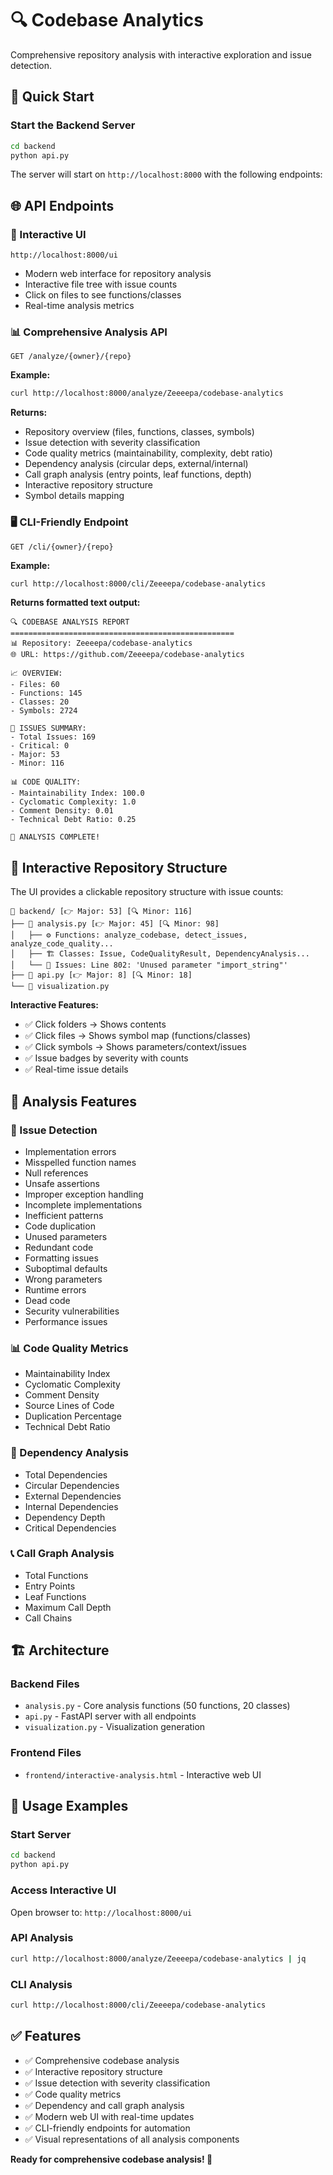 # 🔍 Codebase Analytics

Comprehensive repository analysis with interactive exploration and issue detection.

## 🚀 Quick Start

### Start the Backend Server
```bash
cd backend
python api.py
```

The server will start on `http://localhost:8000` with the following endpoints:

## 🌐 API Endpoints

### 🎨 Interactive UI
```
http://localhost:8000/ui
```
- Modern web interface for repository analysis
- Interactive file tree with issue counts
- Click on files to see functions/classes
- Real-time analysis metrics

### 📊 Comprehensive Analysis API
```
GET /analyze/{owner}/{repo}
```
**Example:**
```bash
curl http://localhost:8000/analyze/Zeeeepa/codebase-analytics
```

**Returns:**
- Repository overview (files, functions, classes, symbols)
- Issue detection with severity classification
- Code quality metrics (maintainability, complexity, debt ratio)
- Dependency analysis (circular deps, external/internal)
- Call graph analysis (entry points, leaf functions, depth)
- Interactive repository structure
- Symbol details mapping

### 🖥️ CLI-Friendly Endpoint
```
GET /cli/{owner}/{repo}
```
**Example:**
```bash
curl http://localhost:8000/cli/Zeeeepa/codebase-analytics
```

**Returns formatted text output:**
```
🔍 CODEBASE ANALYSIS REPORT
==================================================
📊 Repository: Zeeeepa/codebase-analytics
🌐 URL: https://github.com/Zeeeepa/codebase-analytics

📈 OVERVIEW:
- Files: 60
- Functions: 145
- Classes: 20
- Symbols: 2724

🚨 ISSUES SUMMARY:
- Total Issues: 169
- Critical: 0
- Major: 53
- Minor: 116

📊 CODE QUALITY:
- Maintainability Index: 100.0
- Cyclomatic Complexity: 1.0
- Comment Density: 0.01
- Technical Debt Ratio: 0.25

🎯 ANALYSIS COMPLETE!
```

## 📂 Interactive Repository Structure

The UI provides a clickable repository structure with issue counts:

```
📁 backend/ [👉 Major: 53] [🔍 Minor: 116]
├── 📄 analysis.py [👉 Major: 45] [🔍 Minor: 98]
│   ├── ⚙️ Functions: analyze_codebase, detect_issues, analyze_code_quality...
│   ├── 🏗️ Classes: Issue, CodeQualityResult, DependencyAnalysis...
│   └── 🚨 Issues: Line 802: 'Unused parameter "import_string"'
├── 📄 api.py [👉 Major: 8] [🔍 Minor: 18]
└── 📄 visualization.py
```

**Interactive Features:**
- ✅ Click folders → Shows contents
- ✅ Click files → Shows symbol map (functions/classes)
- ✅ Click symbols → Shows parameters/context/issues
- ✅ Issue badges by severity with counts
- ✅ Real-time issue details

## 🔧 Analysis Features

### 🚨 Issue Detection
- Implementation errors
- Misspelled function names
- Null references
- Unsafe assertions
- Improper exception handling
- Incomplete implementations
- Inefficient patterns
- Code duplication
- Unused parameters
- Redundant code
- Formatting issues
- Suboptimal defaults
- Wrong parameters
- Runtime errors
- Dead code
- Security vulnerabilities
- Performance issues

### 📊 Code Quality Metrics
- Maintainability Index
- Cyclomatic Complexity
- Comment Density
- Source Lines of Code
- Duplication Percentage
- Technical Debt Ratio

### 🔗 Dependency Analysis
- Total Dependencies
- Circular Dependencies
- External Dependencies
- Internal Dependencies
- Dependency Depth
- Critical Dependencies

### 📞 Call Graph Analysis
- Total Functions
- Entry Points
- Leaf Functions
- Maximum Call Depth
- Call Chains

## 🏗️ Architecture

### Backend Files
- `analysis.py` - Core analysis functions (50 functions, 20 classes)
- `api.py` - FastAPI server with all endpoints
- `visualization.py` - Visualization generation

### Frontend Files
- `frontend/interactive-analysis.html` - Interactive web UI

## 🎯 Usage Examples

### Start Server
```bash
cd backend
python api.py
```

### Access Interactive UI
Open browser to: `http://localhost:8000/ui`

### API Analysis
```bash
curl http://localhost:8000/analyze/Zeeeepa/codebase-analytics | jq
```

### CLI Analysis
```bash
curl http://localhost:8000/cli/Zeeeepa/codebase-analytics
```

## ✅ Features

- ✅ Comprehensive codebase analysis
- ✅ Interactive repository structure
- ✅ Issue detection with severity classification
- ✅ Code quality metrics
- ✅ Dependency and call graph analysis
- ✅ Modern web UI with real-time updates
- ✅ CLI-friendly endpoints for automation
- ✅ Visual representations of all analysis components

**Ready for comprehensive codebase analysis! 🎉**

